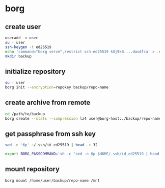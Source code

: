 # borg

## create user

```sh
useradd -m user
su - user
ssh-keygen -t ed25519
echo 'command="borg serve",restrict ssh-ed25519 k8j9k8....dasdfsa' > .ssh/authorized_keys
mkdir backup
```

## initialize repository

```sh
su - user
borg init --encryption=repokey backup/repo-name
```

## create archive from remote

```sh
cd /path/to/backup
borg create --stats --compression lz4 user@borg-host:./backup/repo-name::archive-name .
```

## get passphrase from ssh key

```sh
sed -n '6p' ~/.ssh/id_ed25519 | head -c 32
```

```bash
export BORG_PASSCOMMAND='sh -c "sed -n 6p $HOME/.ssh/id_ed25519 | head -c 32"'
```

## mount repository

```sh
borg mount /home/user/backup/repo-name /mnt
```

